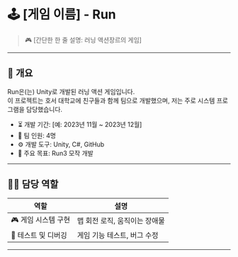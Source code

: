 # 🕹️ [게임 이름] - Run

> 🎮 [간단한 한 줄 설명: 러닝 액션장르의 게임]

---

## 📌 개요

Run은(는) Unity로 개발된 러닝 액션 게임입니다.  
이 프로젝트는 호서 대학교에 친구들과 함께 팀으로 개발했으며, 저는 주로 시스템 프로그램을 담당했습니다.

- ⏳ 개발 기간: [예: 2023년 11월 ~ 2023년 12월]
- 👥 팀 인원: 4명
- ⚙️ 개발 도구: Unity, C#, GitHub
- 🎯 주요 목표: Run3 모작 개발

---

## 🧑‍💻 담당 역할

| 역할 | 설명 |
|------|------|
| 🎮 게임 시스템 구현 | 맵 회전 로직, 움직이는 장애물 |
| 🧪 테스트 및 디버깅 | 게임 기능 테스트, 버그 수정 |

---
